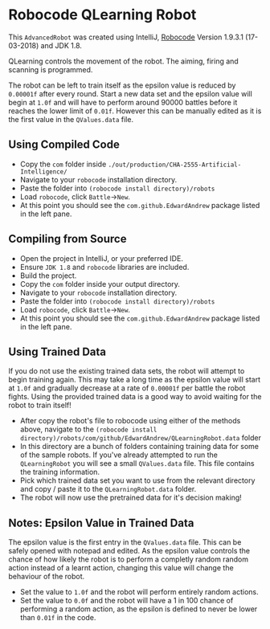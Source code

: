 # Robocode QLearning Robot
This `AdvancedRobot` was created using IntelliJ, [Robocode](http://robocode.sourceforge.net) Version 1.9.3.1 (17-03-2018) and JDK 1.8.

QLearning controls the movement of the robot. The aiming, firing and scanning is programmed.

The robot can be left to train itself as the epsilon value is reduced by `0.00001f` after every round.
Start a new data set and the epsilon value will begin at `1.0f` and will have to perform around
90000 battles before it reaches the lower limit of `0.01f`. However this can be manually edited
as it is the first value in the `QValues.data` file.

## Using Compiled Code
- Copy the `com` folder inside `./out/production/CHA-2555-Artificial-Intelligence/`
- Navigate to your `robocode` installation directory. 
- Paste the folder into `(robocode install directory)/robots`
- Load `robocode`, click `Battle`->`New`. 
- At this point you should see the `com.github.EdwardAndrew` package listed in the left pane.

## Compiling from Source
- Open the project in IntelliJ, or your preferred IDE.
- Ensure `JDK 1.8` and `robocode` libraries are included.
- Build the project.
- Copy the `com` folder inside your output directory.
- Navigate to your `robocode` installation directory. 
- Paste the folder into `(robocode install directory)/robots`
- Load `robocode`, click `Battle`->`New`. 
- At this point you should see the `com.github.EdwardAndrew` package listed in the left pane.

## Using Trained Data
If you do not use the existing trained data sets, the robot will attempt to begin training again.
This may take a long time as the epsilon value will start at `1.0f` and gradually decrease at a rate of `0.00001f`
per battle the robot fights. Using the provided trained data is a good way to avoid waiting for the robot to train itself!

- After copy the robot's file to robocode using either of the methods above, navigate to the
`(robocode install directory)/robots/com/github/EdwardAndrew/QLearningRobot.data` folder
- In this directory are a bunch of folders containing training data for some of the sample robots.
If you've already attempted to run the `QLearningRobot` you will see a small `QValues.data` file.
This file contains the training information.
- Pick which trained data set you want to use from the relevant directory and copy / paste it to the
`QLearningRobot.data` folder.
- The robot will now use the pretrained data for it's decision making!

## Notes: Epsilon Value in Trained Data
The epsilon value is the first entry in the `QValues.data` file. This can be safely opened
with notepad and edited. As the epsilon value controls the chance of how likely the robot
is to perform a completly random random action instead of a learnt action, changing this
value will change the behaviour of the robot.

- Set the value to `1.0f` and the robot will perform entirely random actions.
- Set the value to `0.0f` and the robot will have a 1 in 100 chance of performing
a random action, as the epsilon is defined to never be lower than `0.01f` in the code.
